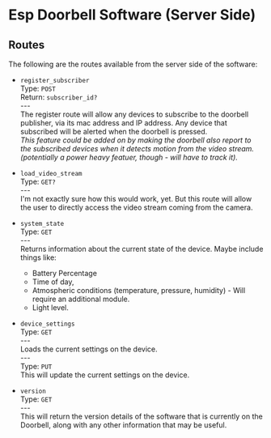 # Esp Doorbell Software (Server Side)

## Routes
The following are the routes available from the server side of the software:

* ```register_subscriber```<br/>
Type: ```POST```<br/>
Return: ```subscriber_id?```<br/>
---<br/>
The register route will allow any devices to subscribe to the doorbell publisher, via its mac address and IP address. Any device that subscribed will be alerted when the doorbell is pressed.<br/>
_This feature could be added on by making the doorbell also report to the subscribed devices when it detects motion from the video stream. (potentially a power heavy featuer, though - will have to track it)._

* ```load_video_stream```<br/>
Type: ```GET?```<br/>
---<br/>
I'm not exactly sure how this would work, yet. But this route will allow the user to directly access the video stream coming from the camera.

* ```system_state```<br/>
Type: ```GET```<br/>
---<br/>
Returns information about the current state of the device.
Maybe include things like:
    * Battery Percentage
    * Time of day,
    * Atmospheric conditions (temperature, pressure, humidity) - Will require an additional module.
    * Light level.

* ```device_settings```<br/>
Type: ```GET```<br/>
---<br/>
Loads the current settings on the device.<br/>
---<br/>
Type: ```PUT```<br/>
This will update the current settings on the device. 

* ```version```<br/>
Type: ```GET```<br/>
---<br/>
This will return the version details of the software that is currently on the Doorbell, along with any other information that may be useful.
